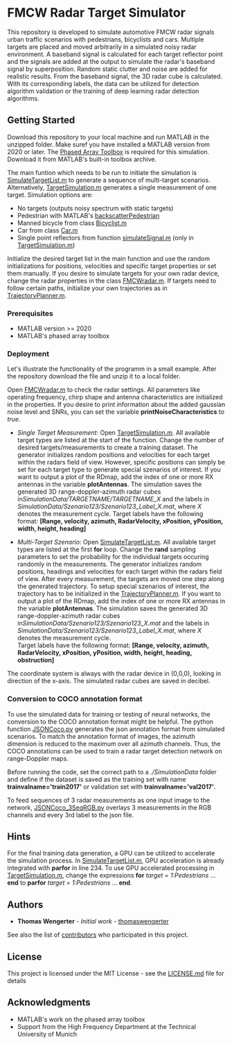# FMCW Radar Target Simulator

This repository is developed to simulate automotive FMCW radar signals urban traffic scenarios with pedestrians, bicyclists and cars. Multiple targets are placed and moved arbitrarily in a simulated noisy radar environment. A baseband signal is calculated for each target reflector point and the signals are added at the output to simulate the radar's baseband signal by superposition. Random static clutter and noise are added for realistic results. From the baseband signal, the 3D radar cube is calculated. With its corresponding labels, the data can be utilized for detection algorithm validation or the training of deep learning radar detection algorithms.

## Getting Started

Download this repository to your local machine and run MATLAB in the unzipped folder. Make suref you have installed a MATLAB version from 2020 or later. The [Phased Array Toolbox](https://de.mathworks.com/products/phased-array.html) is required for this simulation. Download it from MATLAB's built-in toolbox archive.

The main funtion which needs to be run to initiate the simulation is [SimulateTargetList.m](SimulateTargetList.m) to generate a sequence of multi-target scenarios. Alternatively, [TargetSimulation.m](TargetSimulation.m) generates a single measurement of one target. Simulation options are: 
* No targets (outputs noisy spectrum with static targets)
* Pedestrian with MATLAB's [backscatterPedestrian](https://de.mathworks.com/help/phased/ref/backscatterpedestrian.html)
* Manned bicycle from class [Bicyclist.m](Bicyclist.m)
* Car from class [Car.m](Car.m)
* Single point reflectors from function [simulateSignal.m](simulateSignal.m) (only in [TargetSimulation.m](TargetSimulation.m))

Initialize the desired target list in the main function and use the random initializations for positions, velocities and specific target properties or set them manually. If you desire to simulate targets for your own radar device, change the radar properties in the class [FMCWradar.m](FMCWradar.m). If targets need to follow certain paths, initialize your own trajectories as in [TrajectoryPlanner.m](TrajectoryPlanner.m).



### Prerequisites

* MATLAB version >= 2020
* MATLAB's phased array toolbox

### Deployment

Let's illustrate the functionality of the programm in a small example. After the repository download the file and unzip it to a local folder.

Open [FMCWradar.m](FMCWradar.m) to check the radar settings. All parameters like operating frequency, chirp shape and antenna characteristics are initialized in the properties. If you desire to print information about the added gaussian noise level and SNRs, you can set the variable **printNoiseCharacteristics** to *true*.


- *Single Target Measurement*:
    Open [TargetSimulation.m](TargetSimulation.m). All available target types are listed at the start of the function. Change the number of desired targets/measurements to create a training dataset. The generator initializes random positions and velocities for each target within the radars field of view. However, specific positions can simply be set for each target type to generate special szenarios of interest. If you want to output a plot of the RDmap, add the index of one or more RX antennas in the variable **plotAntennas**.
	The simulation saves the generated 3D range-doppler-azimuth radar cubes in*SimulationData/TARGETNAME/TARGETNAME_X* and the labels in *SimulationData/Szenario123/Szenario123_Label_X.mat*, where *X* denotes the measurement cycle. 
	Target labels have the following format:
	**[Range, velocity, azimuth, RadarVelocity, xPosition, yPosition, width, height, heading]**

- *Multi-Target Szenario*:
    Open [SimulateTargetList.m](SimulateTargetList.m). All available target types are listed at the first **for** loop. Change the **rand** sampling parameters to set the probability for the individual targets occuring randomly in the measurements. The generator initializes random positions, headings and velocities for each target within the radars field of view. After every measurement, the targets are moved one step along the generated trajectory. To setup special szenarios of interest, the trajectory has to be initialized in the [TrajectoryPlanner.m](TrajectoryPlanner.m). If you want to output a plot of the RDmap, add the index of one or more RX antennas in the variable **plotAntennas**.
	The simulation saves the generated 3D range-doppler-azimuth radar cubes in*SimulationData/Szenario123/Szenario123_X.mat* and the labels in *SimulationData/Szenario123/Szenario123_Label_X.mat*, where *X* denotes the measurement cycle. 	
	Target labels have the following format:
	**[Range, velocity, azimuth, RadarVelocity, xPosition, yPosition, width, height, heading, obstruction]**

The coordinate system is always with the radar device in (0,0,0), looking in direction of the x-axis. The simulated radar cubes are saved in decibel.


### Conversion to COCO annotation format
To use the simulated data for training or testing of neural networks, the conversion to the COCO annotation format might be helpful. The python function [JSONCoco.py](JSONCoco.py) generates the json annotation format from simulated scenarios. To match the annotation format of images, the azimuth dimension is reduced to the maximum over all azimuth channels. Thus, the COCO annotations can be used to train a radar target detection network on range-Doppler maps.

Before running the code, set the correct path to a *./SimulationData* folder and define if the dataset is saved as the training set with name **trainvalname='train2017'** or validation set with **trainvalname='val2017'**.

To feed sequences of 3 radar measurements as one input image to the network, [JSONCoco_3SeqRGB.py](JSONCoco_3SeqRGB.py) overlays 3 measurements in the RGB channels and every 3rd label to the json file.


## Hints

For the final training data generation, a GPU can be utilized to accelerate the simulation process. In [SimulateTargetList.m](SimulateTargetList.m), GPU acceleration is already integrated with **parfor** in line 234. To use GPU accelerated processing in [TargetSimulation.m](TargetSimulation.m), change the expressions **for** *target = 1:Pedestrians* ... **end** to **parfor** *target = 1:Pedestrians* ... **end**.




## Authors

* **Thomas Wengerter** - *Initial work* - [thomaswengerter](https://github.com/thomaswengerter)

See also the list of [contributors](https://github.com/thomaswengerter/FMCW_Radar_Target_Simulator/contributors) who participated in this project.

## License

This project is licensed under the MIT License - see the [LICENSE.md](LICENSE.md) file for details

## Acknowledgments

* MATLAB's work on the phased array toolbox
* Support from the High Frequency Department at the Technical University of Munich

